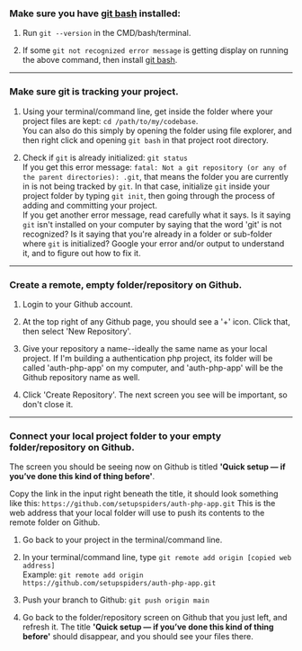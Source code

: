 ### Make sure you have [git bash](https://git-scm.com/downloads) installed:

1. Run `git --version` in the CMD/bash/terminal.

1. If some `git not recognized error message` is getting display on running the above command, then install [git bash](https://git-scm.com/downloads).

<hr>

### Make sure git is tracking your project.

1. Using your terminal/command line, get inside the folder where your project files are kept: 
  `cd /path/to/my/codebase`.
  <br>You can also do this simply by opening the folder using file explorer, and then right click and opening `git bash` in that project root directory.

1. Check if `git` is already initialized: `git status`
<br>If you get this error message: `fatal: Not a git repository (or any of the parent directories): .git`, that means the folder you are currently in is not being tracked by `git`. In that case, initialize `git` inside your project folder by typing `git init`, then going through the process of adding and committing your project. 
<br>If you get another error message, read carefully what it says. Is it saying `git` isn't installed on your computer by saying that the word 'git' is not recognized? Is it saying that you're already in a folder or sub-folder where `git` is initialized? Google your error and/or output to understand it, and to figure out how to fix it.

<hr>

### Create a remote, empty folder/repository on Github.

1. Login to your Github account. 

1. At the top right of any Github page, you should see a '+' icon. Click that, then select 'New Repository'. 

1. Give your repository a name--ideally the same name as your local project. If I'm building a authentication php project, its folder will be called 'auth-php-app' on my computer, and 'auth-php-app' will be the Github repository name as well.

1. Click 'Create Repository'. The next screen you see will be important, so don't close it.

<hr>

### Connect your local project folder to your empty folder/repository on Github.

The screen you should be seeing now on Github is titled **'Quick setup — if you’ve done this kind of thing before'**. 

Copy the link in the input right beneath the title, it should look something like this: 
`https://github.com/setupspiders/auth-php-app.git` 
This is the web address that your local folder will use to push its contents to the remote folder on Github.

1. Go back to your project in the terminal/command line. 

1. In your terminal/command line, type `git remote add origin [copied web address]`
<br> Example: `git remote add origin https://github.com/setupspiders/auth-php-app.git`

1. Push your branch to Github: `git push origin main` 

1. Go back to the folder/repository screen on Github that you just left, and refresh it. The title **'Quick setup — if you’ve done this kind of thing before'** should disappear, and you should see your files there. 
